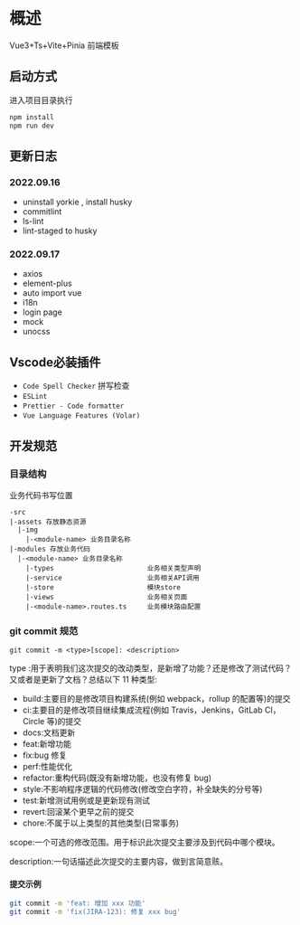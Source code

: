 # 概述

Vue3+Ts+Vite+Pinia 前端模板

## 启动方式
进入项目目录执行
```sh
npm install
npm run dev
```
## 更新日志

### 2022.09.16
- uninstall yorkie , install husky
- commitlint
- ls-lint
- lint-staged to husky

### 2022.09.17
- axios
- element-plus
- auto import vue
- i18n
- login page
- mock
- unocss

## Vscode必装插件
- `Code Spell Checker` 拼写检查
- `ESLint`
- `Prettier - Code formatter`
- `Vue Language Features (Volar)`

## 开发规范

### 目录结构

业务代码书写位置
```plainText
-src
|-assets 存放静态资源
  |-img
    |-<module-name> 业务目录名称
|-modules 存放业务代码
  |-<module-name> 业务目录名称
    |-types                       业务相关类型声明
    |-service                     业务相关API调用
    |-store                       模块store
    |-views                       业务相关页面
    |-<module-name>.routes.ts     业务模块路由配置
```
### git commit 规范
`git commit -m <type>[scope]: <description>`

type :用于表明我们这次提交的改动类型，是新增了功能？还是修改了测试代码？又或者是更新了文档？总结以下 11 种类型:

- build:主要目的是修改项目构建系统(例如 webpack，rollup 的配置等)的提交
- ci:主要目的是修改项目继续集成流程(例如 Travis，Jenkins，GitLab CI，Circle 等)的提交
- docs:文档更新
- feat:新增功能
- fix:bug 修复
- perf:性能优化
- refactor:重构代码(既没有新增功能，也没有修复 bug)
- style:不影响程序逻辑的代码修改(修改空白字符，补全缺失的分号等)
- test:新增测试用例或是更新现有测试
- revert:回滚某个更早之前的提交
- chore:不属于以上类型的其他类型(日常事务)

scope:一个可选的修改范围。用于标识此次提交主要涉及到代码中哪个模块。

description:一句话描述此次提交的主要内容，做到言简意赅。

#### 提交示例

```bash
git commit -m 'feat: 增加 xxx 功能'
git commit -m 'fix(JIRA-123): 修复 xxx bug'
```
